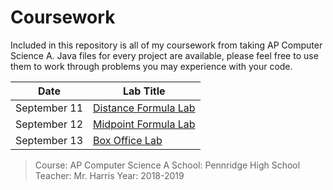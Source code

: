 # Coursework
Included in this repository is all of my coursework from taking AP Computer Science A. Java files for every project are available, please feel free to use them to work through problems you may experience with your code.

Date | Lab Title
--- | ---
September 11 | [Distance Formula Lab](https://github.com/mitchwag17/AP-Computer-Science/tree/master/2018_09_11%20-%20Distance%20Formula%20Lab)
September 12 | [Midpoint Formula Lab](https://github.com/mitchwag17/AP-Computer-Science/tree/master/2018_09_12%20-%20Midpoint%20Formula%20Lab)
September 13 | [Box Office Lab](https://github.com/mitchwag17/AP-Computer-Science/tree/master/2018_09_13%20-%20Box%20Office%20Lab)



> Course: AP Computer Science A
> School: Pennridge High School
> Teacher: Mr. Harris
> Year: 2018-2019
